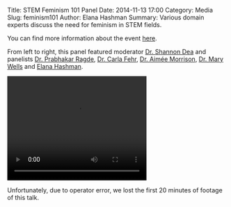 Title: STEM Feminism 101 Panel
Date: 2014-11-13 17:00
Category: Media
Slug: feminism101
Author: Elana Hashman
Summary: Various domain experts discuss the need for feminism in STEM fields.

You can find more information about the event
[here](https://cs.uwaterloo.ca/events/tech-feminism-101-panel).

From left to right, this panel featured moderator [Dr. Shannon 
Dea](https://uwaterloo.ca/philosophy/people-profiles/shannon-dea)
and panelists [Dr. Prabhakar 
Ragde](https://cs.uwaterloo.ca/faculty-staff/contacts/prabhakar-ragde),
[Dr. Carla Fehr](https://uwaterloo.ca/philosophy/people-profiles/carla-fehr),
[Dr. Aim&eacute;e 
Morrison](https://uwaterloo.ca/english/people-profiles/aimee-morrison),
[Dr. Mary Wells](https://uwaterloo.ca/english/people-profiles/aimee-morrison)
and [Elana Hashman](https://hashman.ca).

<video width="320" height="240" controls>
  <source src="http://mirror.csclub.uwaterloo.ca/wics/feminism101.mp4"
          type="video/mp4">
Your browser does not support the video tag.
</video> 

Unfortunately, due to operator error, we lost the first 20 minutes of footage 
of this talk.
